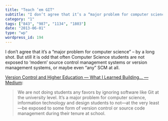 ```yaml
---
title: "Teach ’em GIT"
subtitle: "I don’t agree that it’s a “major problem for computer science” – by a long shot. But still it is odd..."
category: "1"
tags: ["843", "987", "1134", "1803"]
date: "2013-06-01"
type: "wp"
wordpress_id: 194
---
```

I don’t agree that it’s a “major problem for computer science” – by a long shot. But still it is odd that often Computer Science students are not exposed to ‘modern’ source control management systems or version management systems, or maybe even “any” SCM at all.

[Version Control and Higher Education — What I Learned Building… — Medium](https://medium.com/what-i-learned-building/78dc8e3f66f1):

> We are not doing students any favors by ignoring software like Git at the university level. It’s a major problem for computer science, information technology and design students to not—at the very least—be exposed to some form of version control or source code management during their tenure at school.